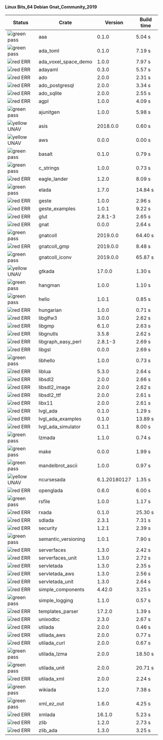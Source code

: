 #### Linux Bits_64 Debian Gnat_Community_2019

| Status | Crate | Version | Build time |
| --- | --- | --- | --- |
|![green](https://placehold.it/8/00aa00/000000?text=+) pass | aaa | 0.1.0 |  5.04 s |
|![green](https://placehold.it/8/00aa00/000000?text=+) pass | ada_toml | 0.1.0 |  7.19 s |
|![red](https://placehold.it/8/ff0000/000000?text=+) ERR  | ada_voxel_space_demo | 1.0.0 |  7.97 s |
|![red](https://placehold.it/8/ff0000/000000?text=+) ERR  | adayaml | 0.3.0 |  5.57 s |
|![red](https://placehold.it/8/ff0000/000000?text=+) ERR  | ado | 2.0.0 |  2.31 s |
|![red](https://placehold.it/8/ff0000/000000?text=+) ERR  | ado_postgresql | 2.0.0 |  3.34 s |
|![red](https://placehold.it/8/ff0000/000000?text=+) ERR  | ado_sqlite | 2.0.0 |  2.55 s |
|![red](https://placehold.it/8/ff0000/000000?text=+) ERR  | agpl | 1.0.0 |  4.09 s |
|![green](https://placehold.it/8/00aa00/000000?text=+) pass | ajunitgen | 1.0.0 |  5.98 s |
|![yellow](https://placehold.it/8/ffbb00/000000?text=+) UNAV | asis | 2018.0.0 |  0.60 s |
|![yellow](https://placehold.it/8/ffbb00/000000?text=+) UNAV | aws | 0.0.0 |  0.00 s |
|![green](https://placehold.it/8/00aa00/000000?text=+) pass | basalt | 0.1.0 |  0.79 s |
|![green](https://placehold.it/8/00aa00/000000?text=+) pass | c_strings | 1.0.0 |  0.73 s |
|![red](https://placehold.it/8/ff0000/000000?text=+) ERR  | eagle_lander | 1.2.0 |  8.09 s |
|![green](https://placehold.it/8/00aa00/000000?text=+) pass | elada | 1.7.0 |  14.84 s |
|![red](https://placehold.it/8/ff0000/000000?text=+) ERR  | geste | 1.0.0 |  2.96 s |
|![red](https://placehold.it/8/ff0000/000000?text=+) ERR  | geste_examples | 1.0.1 |  9.22 s |
|![red](https://placehold.it/8/ff0000/000000?text=+) ERR  | glut | 2.8.1-3 |  2.65 s |
|![red](https://placehold.it/8/ff0000/000000?text=+) ERR  | gnat | 0.0.0 |  2.64 s |
|![green](https://placehold.it/8/00aa00/000000?text=+) pass | gnatcoll | 2019.0.0 |  64.40 s |
|![red](https://placehold.it/8/ff0000/000000?text=+) ERR  | gnatcoll_gmp | 2019.0.0 |  8.48 s |
|![green](https://placehold.it/8/00aa00/000000?text=+) pass | gnatcoll_iconv | 2019.0.0 |  65.87 s |
|![yellow](https://placehold.it/8/ffbb00/000000?text=+) UNAV | gtkada | 17.0.0 |  1.30 s |
|![green](https://placehold.it/8/00aa00/000000?text=+) pass | hangman | 1.0.0 |  1.10 s |
|![green](https://placehold.it/8/00aa00/000000?text=+) pass | hello | 1.0.1 |  0.85 s |
|![red](https://placehold.it/8/ff0000/000000?text=+) ERR  | hungarian | 1.0.0 |  0.71 s |
|![red](https://placehold.it/8/ff0000/000000?text=+) ERR  | libglfw3 | 3.0.0 |  2.62 s |
|![red](https://placehold.it/8/ff0000/000000?text=+) ERR  | libgmp | 6.1.0 |  2.63 s |
|![red](https://placehold.it/8/ff0000/000000?text=+) ERR  | libgnutls | 3.5.8 |  2.62 s |
|![red](https://placehold.it/8/ff0000/000000?text=+) ERR  | libgraph_easy_perl | 2.8.1-3 |  2.69 s |
|![red](https://placehold.it/8/ff0000/000000?text=+) ERR  | libgsl | 0.0.0 |  2.69 s |
|![green](https://placehold.it/8/00aa00/000000?text=+) pass | libhello | 1.0.0 |  0.73 s |
|![red](https://placehold.it/8/ff0000/000000?text=+) ERR  | liblua | 5.3.0 |  2.64 s |
|![red](https://placehold.it/8/ff0000/000000?text=+) ERR  | libsdl2 | 2.0.0 |  2.66 s |
|![red](https://placehold.it/8/ff0000/000000?text=+) ERR  | libsdl2_image | 2.0.0 |  2.62 s |
|![red](https://placehold.it/8/ff0000/000000?text=+) ERR  | libsdl2_ttf | 2.0.0 |  2.61 s |
|![red](https://placehold.it/8/ff0000/000000?text=+) ERR  | libx11 | 2.0.0 |  2.61 s |
|![red](https://placehold.it/8/ff0000/000000?text=+) ERR  | lvgl_ada | 0.1.0 |  1.29 s |
|![red](https://placehold.it/8/ff0000/000000?text=+) ERR  | lvgl_ada_examples | 0.1.0 |  13.89 s |
|![red](https://placehold.it/8/ff0000/000000?text=+) ERR  | lvgl_ada_simulator | 0.1.1 |  8.00 s |
|![green](https://placehold.it/8/00aa00/000000?text=+) pass | lzmada | 1.1.0 |  0.74 s |
|![green](https://placehold.it/8/00aa00/000000?text=+) pass | make | 0.0.0 |  1.99 s |
|![green](https://placehold.it/8/00aa00/000000?text=+) pass | mandelbrot_ascii | 1.0.0 |  0.97 s |
|![yellow](https://placehold.it/8/ffbb00/000000?text=+) UNAV | ncursesada | 6.1.20180127 |  1.35 s |
|![red](https://placehold.it/8/ff0000/000000?text=+) ERR  | openglada | 0.6.0 |  6.00 s |
|![green](https://placehold.it/8/00aa00/000000?text=+) pass | rsfile | 1.0.0 |  1.17 s |
|![red](https://placehold.it/8/ff0000/000000?text=+) ERR  | rxada | 0.1.0 |  25.30 s |
|![red](https://placehold.it/8/ff0000/000000?text=+) ERR  | sdlada | 2.3.1 |  7.31 s |
|![red](https://placehold.it/8/ff0000/000000?text=+) ERR  | security | 1.2.1 |  2.39 s |
|![green](https://placehold.it/8/00aa00/000000?text=+) pass | semantic_versioning | 1.0.1 |  7.90 s |
|![red](https://placehold.it/8/ff0000/000000?text=+) ERR  | serverfaces | 1.3.0 |  2.42 s |
|![red](https://placehold.it/8/ff0000/000000?text=+) ERR  | serverfaces_unit | 1.3.0 |  2.72 s |
|![red](https://placehold.it/8/ff0000/000000?text=+) ERR  | servletada | 1.3.0 |  2.35 s |
|![red](https://placehold.it/8/ff0000/000000?text=+) ERR  | servletada_aws | 1.3.0 |  2.56 s |
|![red](https://placehold.it/8/ff0000/000000?text=+) ERR  | servletada_unit | 1.3.0 |  2.64 s |
|![red](https://placehold.it/8/ff0000/000000?text=+) ERR  | simple_components | 4.42.0 |  3.25 s |
|![green](https://placehold.it/8/00aa00/000000?text=+) pass | simple_logging | 1.1.0 |  0.57 s |
|![red](https://placehold.it/8/ff0000/000000?text=+) ERR  | templates_parser | 17.2.0 |  1.39 s |
|![red](https://placehold.it/8/ff0000/000000?text=+) ERR  | unixodbc | 2.3.0 |  2.67 s |
|![red](https://placehold.it/8/ff0000/000000?text=+) ERR  | utilada | 2.0.0 |  0.46 s |
|![red](https://placehold.it/8/ff0000/000000?text=+) ERR  | utilada_aws | 2.0.0 |  0.77 s |
|![red](https://placehold.it/8/ff0000/000000?text=+) ERR  | utilada_curl | 2.0.0 |  0.67 s |
|![green](https://placehold.it/8/00aa00/000000?text=+) pass | utilada_lzma | 2.0.0 |  18.50 s |
|![green](https://placehold.it/8/00aa00/000000?text=+) pass | utilada_unit | 2.0.0 |  20.71 s |
|![red](https://placehold.it/8/ff0000/000000?text=+) ERR  | utilada_xml | 2.0.0 |  2.24 s |
|![green](https://placehold.it/8/00aa00/000000?text=+) pass | wikiada | 1.2.0 |  7.38 s |
|![green](https://placehold.it/8/00aa00/000000?text=+) pass | xml_ez_out | 1.6.0 |  4.25 s |
|![red](https://placehold.it/8/ff0000/000000?text=+) ERR  | xmlada | 16.1.0 |  5.23 s |
|![red](https://placehold.it/8/ff0000/000000?text=+) ERR  | zlib | 1.2.0 |  2.73 s |
|![red](https://placehold.it/8/ff0000/000000?text=+) ERR  | zlib_ada | 1.3.0 |  3.25 s |
